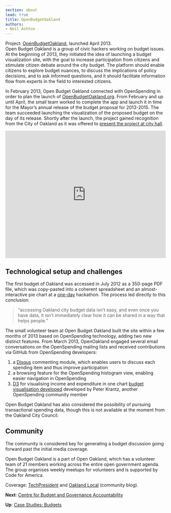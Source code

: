 ```yaml
---
section: about
lead: true
title: OpenBudgetOakland
authors:
- Neil Ashton
---
```

<div class="well">Project: <a href="http://openbudgetoakland.org/">OpenBudgetOakland</a>, launched
April 2013.</div>
Open Budget Oakland is a group of civic hackers working on budget
issues. At the beginning of 2013, they initiated the idea
of launching a budget visualization site, with the goal to increase
participation from citizens and stimulate citizen debate around the
city budget. The platform should enable citizens to explore budget
nuances, to discuss the implications of policy decisions, and to ask informed questions, and it should
facilitate information flow from experts in the field to interested citizens.

In February 2013, Open Budget Oakland connected with OpenSpending in
order to plan the launch of [OpenBudgetOakland.org](http://openbudgetoakland.org/).
From February and up until April, the small team worked to complete the
app and launch it in time for the Mayor’s annual release of the budget
proposal for 2013-2015. The team succeeded launching the visualization
of the proposed budget on the day of its release. Shortly after the
launch, the project gained recognition from the City of Oakland as it was
offered to [present the project at city
hall](https://twitter.com/openbudgetOAK/status/329667951265472512/photo/1).

<iframe width='100%' height='400' src='http://openspending.org/oakland-adopted-budget-fy-2011-13-expenditures/embed?widget=treemap&state=%7B%22drilldowns%22%3A%5B%22department%22%2C%22unit%22%2C%22child-fund%22%5D%2C%22year%22%3A2012%2C%22cuts%22%3A%7B%7D%7D&width=700&height=400' frameborder='0'></iframe>

## Technological setup and challenges

The first budget of Oakland was accessed in July 2012 as a 350-page
PDF file, which was copy-pasted into a coherent spreadsheet and an
almost-interactive pie chart at a
[one-day](http://codeforoakland.org/meet-our-2012-winning-apps) hackathon.
The process led directly to this conclusion:
>“accessing Oakland city budget data isn’t easy, and even once you have data, it isn’t
> immediately clear how it can be shared in a way that helps people.”

The small volunteer team at Open Budget Oakland built the site within a
few months of 2013 based on OpenSpending technology, adding two new
distinct features. From March 2013, OpenOakland engaged several email
conversations on the OpenSpending mailing lists and received
contributions via GitHub from OpenSpending developers:

1.  a [Disqus](http://disqus.com/) commenting module, which enables
    users to discuss each spending item and thus improve participation
2.  a browsing feature for the OpenSpending histogram view, enabling
    easier navigation in OpenSpending
3.  [D3](http://d3js.org) for visualising income and expenditure in one
    chart [budget visualisation
    developed](http://www.peterkrantz.com/2012/data-visualization-tools/) developed
    by Peter Krantz, another OpenSpending community member

Open Budget Oakland has also considered the possibility of pursuing
transactional spending data, though this is not available at the moment
from the Oakland City Council.

## Community

The community is considered key for generating a budget discussion going
forward past the initial media coverage.

Open Budget Oakland is a part of Open Oakland, which has a volunteer
team of 21 members working across the entire open government agenda. The
group organises weekly meetups for volunteers and is supported by Code
for America.

Coverage: [TechPresident](http://techpresident.com/news/23749/oakland-gets-new-data-visualization-site-its-budget) and
[Oakland Local](http://oaklandlocal.com/article/open-oakland-opening-oakland%E2%80%99s-budget-community-voices) (community
blog).

**Next**: [Centre for Budget and Governance Accountability](../cbga/)

**Up**: [Case Studies: Budgets](../)
